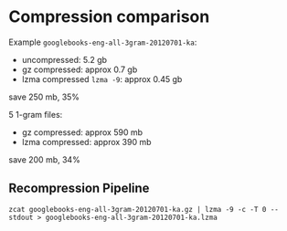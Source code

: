 Compression comparison
======================
Example `googlebooks-eng-all-3gram-20120701-ka`:

* uncompressed: 5.2 gb
* gz compressed: approx 0.7 gb
* lzma compressed `lzma -9`: approx 0.45 gb

save 250 mb, 35%


5 1-gram files:

* gz compressed: approx 590 mb
* lzma compressed: approx 390 mb

save 200 mb, 34%


Recompression Pipeline
----------------------
```
zcat googlebooks-eng-all-3gram-20120701-ka.gz | lzma -9 -c -T 0 --stdout > googlebooks-eng-all-3gram-20120701-ka.lzma
```
